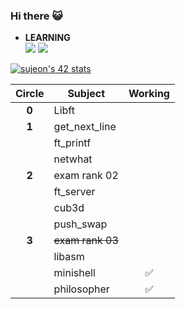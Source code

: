 ### Hi there 😺

<!--
**sujeon42/sujeon42** is a ✨ _special_ ✨ repository because its `README.md` (this file) appears on your GitHub profile.

Here are some ideas to get you started:
-->

- **LEARNING**  
<img src="https://img.shields.io/badge/C-orange?style=square&logo=C&logoColor=white"/></a>
<img src="https://img.shields.io/badge/Python-3766AB?style=square&logo=Python&logoColor=white"/></a>

[![sujeon's 42 stats](https://badge42.herokuapp.com/api/stats/sujeon?privacyEmail=true)](https://github.com/JaeSeoKim/badge42)

| Circle | Subject | Working |
| :--: | --- | :--: |
| **0** | Libft          |    |
| **1** | get_next_line  |    |
|   | ft_printf      |    |
|   | netwhat        |    |
| **2** | exam rank 02   |    |
|   | ft_server      |    |
|   | cub3d          |    |
|   | push_swap      |    |
| **3** | ~~exam rank 03~~   |    |
|   | libasm         |    |
|   | minishell      | ✅ |
|   | philosopher    | ✅ |


